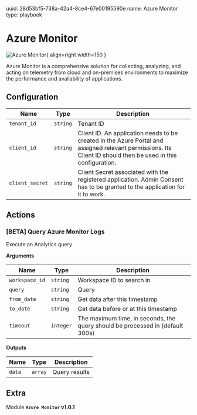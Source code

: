 uuid: 28d53bf5-738a-42a4-8ce4-67e00195590e
name: Azure Monitor
type: playbook

# Azure Monitor

![Azure Monitor](/assets/playbooks/library/azure-monitor.png){ align=right width=150 }

Azure Monitor is a comprehensive solution for collecting, analyzing, and acting on telemetry from cloud and on-premises environments to maximize the performance and availability of applications.

## Configuration

| Name      |  Type   |  Description  |
| --------- | ------- | --------------------------- |
| `tenant_id` | `string` | Tenant ID |
| `client_id` | `string` | Client ID. An application needs to be created in the Azure Portal and assigned relevant permissions. Its Client ID should then be used in this configuration. |
| `client_secret` | `string` | Client Secret associated with the registered application. Admin Consent has to be granted to the application for it to work. |

## Actions

### [BETA] Query Azure Monitor Logs

Execute an Analytics query

**Arguments**

| Name      |  Type   |  Description  |
| --------- | ------- | --------------------------- |
| `workspace_id` | `string` | Workspace ID to search in |
| `query` | `string` | Query |
| `from_date` | `string` | Get data after this timestamp |
| `to_date` | `string` | Get data before or at this timestamp |
| `timeout` | `integer` | The maximum time, in seconds, the query should be processed in (default 300s) |


**Outputs**

| Name      |  Type   |  Description  |
| --------- | ------- | --------------------------- |
| `data` | `array` | Query results |


## Extra

Module **`Azure Monitor` v1.0.1**